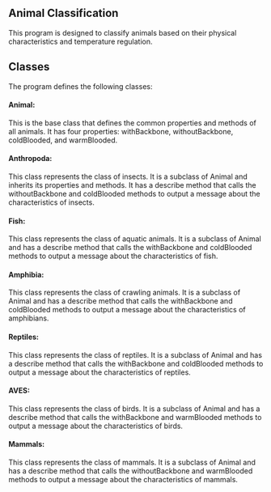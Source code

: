  ## Animal Classification
This program is designed to classify animals based on their physical characteristics and temperature regulation.

## Classes
The program defines the following classes:

#### Animal: 
This is the base class that defines the common properties and methods of all animals. It has four properties: withBackbone, withoutBackbone, coldBlooded, and warmBlooded.

#### Anthropoda:
This class represents the class of insects. It is a subclass of Animal and inherits its properties and methods. It has a describe method that calls the withoutBackbone and coldBlooded methods to output a message about the characteristics of insects.

#### Fish: 
This class represents the class of aquatic animals. It is a subclass of Animal and has a describe method that calls the withBackbone and coldBlooded methods to output a message about the characteristics of fish.

#### Amphibia: 
This class represents the class of crawling animals. It is a subclass of Animal and has a describe method that calls the withBackbone and coldBlooded methods to output a message about the characteristics of amphibians.

#### Reptiles: 
This class represents the class of reptiles. It is a subclass of Animal and has a describe method that calls the withBackbone and coldBlooded methods to output a message about the characteristics of reptiles.

#### AVES:
 This class represents the class of birds. It is a subclass of Animal and has a describe method that calls the withBackbone and warmBlooded methods to output a message about the characteristics of birds.

#### Mammals: 
This class represents the class of mammals. It is a subclass of Animal and has a describe method that calls the withoutBackbone and warmBlooded methods to output a message about the characteristics of mammals.
